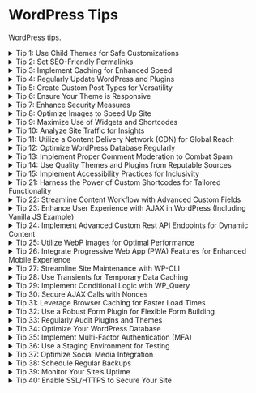 # WordPress Tips

WordPress tips.

<details>
<summary>Tip 1: Use Child Themes for Safe Customizations</summary>
Employ child themes to safely customize your WordPress site. This ensures that your modifications are preserved when the parent theme is updated, maintaining both functionality and design integrity over time.
</details>

<details>
<summary>Tip 2: Set SEO-Friendly Permalinks</summary>
Configure permalinks to be SEO-friendly. This involves using URLs that clearly describe the content of the page, improving both user experience and search engine rankings.
</details>

<details>
<summary>Tip 3: Implement Caching for Enhanced Speed</summary>
Utilize caching plugins in WordPress to speed up your site. Caching stores frequently accessed data, significantly reducing load times and improving overall site performance.
</details>

<details>
<summary>Tip 4: Regularly Update WordPress and Plugins</summary>
Regularly update WordPress and its plugins. This is crucial for security and to ensure you have the latest features and bug fixes.
</details>

<details>
<summary>Tip 5: Create Custom Post Types for Versatility</summary>
Make use of custom post types to add versatility to your site. This allows you to create a variety of content types with different features, catering to specific needs.
</details>

<details>
<summary>Tip 6: Ensure Your Theme is Responsive</summary>
Choose or modify your theme to be responsive. A responsive design ensures that your website is easily navigable and looks great on all devices, from desktops to smartphones.
</details>

<details>
<summary>Tip 7: Enhance Security Measures</summary>
Strengthen your WordPress site's security by implementing measures like strong passwords, limiting login attempts, and using security plugins. Regularly backup your site to protect against data loss.
</details>

<details>
<summary>Tip 8: Optimize Images to Speed Up Site</summary>
Optimize images by compressing them and using the correct file formats. This reduces page load times, enhancing user experience and SEO.
</details>

<details>
<summary>Tip 9: Maximize Use of Widgets and Shortcodes</summary>
Utilize widgets and shortcodes to add functionality and design elements to your WordPress site easily. They offer a way to add complex features without needing to code.
</details>

<details>
<summary>Tip 10: Analyze Site Traffic for Insights</summary>
Regularly monitor and analyze your website traffic using tools like Google Analytics. Understanding your audience's behavior helps in making data-driven decisions to improve your site.
</details>

<details>
<summary>Tip 11: Utilize a Content Delivery Network (CDN) for Global Reach</summary>
Implement a Content Delivery Network (CDN) to enhance your website's performance on a global scale. A CDN distributes your site's content across multiple servers worldwide, ensuring that users access data from a location closest to them. This significantly reduces load times, especially for an international audience. It also helps in handling high traffic loads and protecting against DDoS attacks. Popular CDNs like Cloudflare or MaxCDN integrate seamlessly with WordPress, offering an easy setup process.
</details>

<details>
<summary>Tip 12: Optimize WordPress Database Regularly</summary>
Regular database optimization is crucial for maintaining your WordPress site's performance. Over time, your database accumulates overhead due to activities like post revisions, deleted items, and transient options. Tools like WP-Optimize or plugins like WP-Sweep can help clean up your database, removing unnecessary data and reducing its size. This process can improve your website's speed and efficiency, and it's recommended to schedule regular database cleanups.
</details>

<details>
<summary>Tip 13: Implement Proper Comment Moderation to Combat Spam</summary>
Effectively managing comments is vital for keeping your WordPress site professional and spam-free. Implementing a robust comment moderation system helps in filtering out spam and maintaining the quality of user-generated content. Use plugins like Akismet to automatically detect and filter out spam comments. Additionally, adjusting the WordPress discussion settings to require manual approval for comments, or setting up a list of keywords for automatic moderation, can significantly reduce the amount of spam and improve the overall user experience.
</details>

<details>
<summary>Tip 14: Use Quality Themes and Plugins from Reputable Sources</summary>
The foundation of a secure and well-functioning WordPress site lies in using high-quality themes and plugins. Always choose themes and plugins from reputable sources like the WordPress Theme Directory or well-known third-party developers. This ensures that the code is well-written, regularly updated, and free from malicious code. Before installation, check user reviews, the frequency of updates, and compatibility with your version of WordPress. A poorly coded theme or plugin can introduce vulnerabilities, slow down your site, and create compatibility issues.
</details>

<details>
<summary>Tip 15: Implement Accessibility Practices for Inclusivity</summary>
Making your WordPress site accessible is not just a good practice but is essential for inclusivity. Follow the Web Content Accessibility Guidelines (WCAG) to ensure that your site is usable by people with various disabilities. This includes providing alt text for images, ensuring proper color contrast, using clear and consistent navigation, and enabling keyboard navigation. Some WordPress themes are designed with accessibility in mind, but it's also important to regularly audit your site for accessibility issues. Plugins like WP Accessibility can help in making your site more accessible.
</details>

<details>
<summary>Tip 21: Harness the Power of Custom Shortcodes for Tailored Functionality</summary>
Elevate your WordPress site's functionality and user experience by creating custom shortcodes. Shortcodes in WordPress are little bits of code that allow you to do various things with little effort. They can be used to add custom content, features, or even complex layouts to your posts and pages easily. For instance, you could create a shortcode that embeds a custom-designed call-to-action button or a unique content layout.

Here's a basic example of how to create a custom shortcode in your theme's `functions.php` file or a custom plugin:

```php
function custom_cta_shortcode($atts, $content = null) {
    // Attributes
    $atts = shortcode_atts(
        array(
            'url' => '#',
            'color' => 'blue',
        ),
        $atts,
        'custom_cta'
    );

    // Return HTML
    return '<a href="' . esc_url($atts['url']) . '" class="custom-cta" style="background-color:' . esc_attr($atts['color']) . ';">' . do_shortcode($content) . '</a>';
}
add_shortcode('custom_cta', 'custom_cta_shortcode');
```

With this shortcode, `[custom_cta url="https://example.com" color="red"]Click Here![/custom_cta]`, you can insert a customized call-to-action button anywhere in your content. It's a powerful way to add custom elements to your site without repeating code, and it can be tailored to suit any specific requirement. Remember, the key is to be creative and structure your shortcodes to cater to the unique demands of your site's theme and audience.

</details>

<details>
<summary>Tip 22: Streamline Content Workflow with Advanced Custom Fields</summary>
Transform the way you manage and present content on your WordPress site by integrating the Advanced Custom Fields (ACF) plugin. This powerful tool allows you to add custom data fields to your posts, pages, and custom post types, providing a more tailored editing experience. With ACF, you can create intuitive fields for text, images, galleries, relationships, and more, enabling editors to easily input and manage content without delving into code.

Here’s a simple example to add a custom image field to a post:

1. **Install the ACF Plugin**: First, install and activate the Advanced Custom Fields plugin from the WordPress plugin repository.

2. **Create a New Field Group**: Navigate to `Custom Fields` in your WordPress dashboard and click `Add New`. Name your field group, like "Custom Post Images".

3. **Add a Field**: Click on `Add Field`. You can name this field "Featured Image" and select the field type as `Image`. Configure the settings as needed, such as return format (e.g., image URL or image array).

4. **Set Location Rules**: Below, set the rules for where this field group should appear, for instance, on all posts or specific post types.

5. **Use the Field in Your Theme**: To display this custom field in your theme, you can use ACF's API in your template files. Here's a basic example in PHP:

   ```php
   <?php
   $featured_image = get_field('featured_image');
   if( $featured_image ): ?>
       <img src="<?php echo esc_url($featured_image['url']); ?>" alt="<?php echo esc_attr($featured_image['alt']); ?>" />
   <?php endif; ?>
   ```

By using ACF, you can drastically reduce the reliance on custom code and provide a more user-friendly content management system, tailoring your WordPress site to fit your specific content needs and streamlining the content creation process.

</details>

<details>
<summary>Tip 23: Enhance User Experience with AJAX in WordPress (Including Vanilla JS Example)</summary>
Elevate the interactivity and responsiveness of your WordPress site by incorporating AJAX (Asynchronous JavaScript and XML). AJAX allows web pages to update content dynamically without requiring a page reload, enhancing the user experience. This is particularly useful for features like search forms, content filters, and submitting comments.

Here's a basic example of how you can use AJAX in WordPress for a custom search form, first with jQuery and then with vanilla JavaScript:

### Using jQuery:

1. **Enqueue JavaScript File** (jQuery): In your theme’s `functions.php`:

   ```php
   function enqueue_ajax_search_jquery() {
       wp_enqueue_script('ajax-search-jquery', get_template_directory_uri() . '/js/ajax-search-jquery.js', array('jquery'), null, true);
       wp_localize_script('ajax-search-jquery', 'wp_ajax',
           array('ajax_url' => admin_url('admin-ajax.php'))
       );
   }
   add_action('wp_enqueue_scripts', 'enqueue_ajax_search_jquery');
   ```

2. **JavaScript for AJAX Request** (jQuery): In your `ajax-search-jquery.js`:

   ```javascript
   jQuery(document).ready(function ($) {
     $("#search-form").submit(function (event) {
       event.preventDefault();
       var searchQuery = $("#search-input").val();

       $.ajax({
         url: wp_ajax.ajax_url,
         type: "post",
         data: {
           action: "ajax_search",
           query: searchQuery,
         },
         success: function (result) {
           $("#search-results").html(result);
         },
       });
     });
   });
   ```

### Using Vanilla JavaScript:

1. **Enqueue JavaScript File** (Vanilla JS): Modify your `functions.php` to enqueue a vanilla JavaScript file:

   ```php
   function enqueue_ajax_search_vanilla() {
       wp_enqueue_script('ajax-search-vanilla', get_template_directory_uri() . '/js/ajax-search-vanilla.js', null, null, true);
       wp_localize_script('ajax-search-vanilla', 'wp_ajax',
           array('ajax_url' => admin_url('admin-ajax.php'))
       );
   }
   add_action('wp_enqueue_scripts', 'enqueue_ajax_search_vanilla');
   ```

2. **JavaScript for AJAX Request** (Vanilla JS): In your `ajax-search-vanilla.js`:

   ```javascript
   document.addEventListener("DOMContentLoaded", function () {
     var form = document.getElementById("search-form");
     form.addEventListener("submit", function (event) {
       event.preventDefault();
       var searchQuery = document.getElementById("search-input").value;

       var xhr = new XMLHttpRequest();
       xhr.open("POST", wp_ajax.ajax_url, true);
       xhr.setRequestHeader(
         "Content-Type",
         "application/x-www-form-urlencoded"
       );
       xhr.onload = function () {
         if (xhr.status === 200) {
           document.getElementById("search-results").innerHTML =
             xhr.responseText;
         }
       };
       xhr.send("action=ajax_search&query=" + encodeURIComponent(searchQuery));
     });
   });
   ```

3. **Handle AJAX Request in PHP**: (Same for both jQuery and Vanilla JS): In your theme’s `functions.php`, add the function to handle the AJAX request:

   ```php
   function ajax_search() {
       $query = esc_attr($_POST['query']);
       $search_query = new WP_Query(array('s' => $query));

       if($search_query->have_posts()) {
           while($search_query->have_posts()) {
               $search_query->the_post();
               echo '<div>' . get_the_title() . '</div>';
           }
       } else {
           echo 'No results found';
       }
       wp_die();
   }
   add_action('wp_ajax_nopriv_ajax_search', 'ajax_search');
   add_action('wp_ajax_ajax_search', 'ajax_search');
   ```

This setup allows users to enjoy a smoother, more dynamic search experience on your WordPress site, using either jQuery or vanilla JavaScript. AJAX is a versatile tool for creating modern, user-friendly interfaces.

</details>

<details>
<summary>Tip 24: Implement Advanced Custom Rest API Endpoints for Dynamic Content</summary>
Elevate your WordPress site's functionality by creating custom REST API endpoints. This advanced technique allows you to expose custom data in your WordPress database to external applications, or fetch it dynamically for use in your themes and plugins, enabling more interactive and dynamic web experiences.

1. **Register a Custom Endpoint**: Use the `register_rest_route` function to create a custom REST API endpoint. You can add this to your theme’s `functions.php` file or a custom plugin.

   ```php
   add_action('rest_api_init', function () {
       register_rest_route('myplugin/v1', '/latest-posts/', array(
           'methods' => 'GET',
           'callback' => 'get_latest_posts',
       ));
   });

   function get_latest_posts($data) {
       $posts = get_posts(array(
           'post_type' => 'post',
           'numberposts' => 5,
       ));

       if (empty($posts)) {
           return new WP_Error('no_posts', __('No posts found'), array('status' => 404));
       }

       return rest_ensure_response($posts);
   }
   ```

2. **Fetch Data Using the Custom Endpoint**: You can access this custom endpoint from your JavaScript code, enabling you to dynamically load content into your pages without a page refresh.

   Example using Fetch API in JavaScript:

   ```javascript
   fetch("/wp-json/myplugin/v1/latest-posts/")
     .then((response) => response.json())
     .then((posts) => {
       console.log(posts); // Handle the response data
     });
   ```

3. **Secure Your Endpoint**: Ensure that your custom endpoint is secure. Consider adding authentication and proper permissions checking to prevent unauthorized access.

Creating custom REST API endpoints can significantly enhance your site's interactivity, allowing you to build modern web applications with WordPress as the backend. This approach is particularly beneficial for headless WordPress setups where WordPress serves as a content API.

</details>

<details>
<summary>Tip 25: Utilize WebP Images for Optimal Performance</summary>
Enhance your WordPress site's performance and user experience by using WebP images. WebP is a modern image format that provides superior lossless and lossy compression for images on the web. Using WebP images can significantly reduce the file size of your images, leading to faster page load times and improved SEO.

1. **Convert Images to WebP Format**: Use tools like Adobe Photoshop, online converters, or WordPress plugins that automatically convert uploaded images to WebP format. Plugins like Imagify, ShortPixel, or EWWW Image Optimizer can handle this conversion process efficiently.

2. **Serving WebP Images**: Ensure that your server is configured to serve WebP images. Some hosting providers offer this feature by default. Alternatively, you can use a plugin that serves WebP images to browsers that support the format while providing fallbacks to JPEG or PNG for browsers that don’t.

3. **Update Your .htaccess File (Optional)**: For advanced users, modify your .htaccess file to include rules that serve WebP images when available. This method requires careful implementation to ensure compatibility across different browsers.

   Example .htaccess rule:

   ```apache
   <IfModule mod_rewrite.c>
       RewriteEngine On
       RewriteCond %{HTTP_ACCEPT} image/webp
       RewriteCond %{REQUEST_FILENAME} (.+)\.(jpe?g|png)$
       RewriteCond %{REQUEST_FILENAME}.webp -f
       RewriteRule ^(.+)$ $1.webp [T=image/webp,E=accept:1]
   </IfModule>
   ```

4. **Testing**: After implementing WebP images, test your website across various browsers and devices to ensure images are loading correctly and the site’s performance has improved.

By adopting WebP images, you not only improve your site’s loading speed but also offer a better overall experience to your users, which is a key factor in today's fast-paced digital environment.

</details>

<details>
    
<summary>Tip 26: Integrate Progressive Web App (PWA) Features for Enhanced Mobile Experience</summary>

Transform your WordPress site into a Progressive Web App (PWA) to offer an app-like experience to mobile users. PWAs provide offline capabilities, fast load times, and home screen accessibility, significantly enhancing the mobile user experience.

1. **Install a PWA Plugin**: Use WordPress plugins like PWA for WP & AMP or Super Progressive Web Apps to easily integrate PWA features into your site. These plugins typically offer easy setup and customization options.

2. **Enable Offline Access**: One of the key features of PWAs is offline functionality. Configuring service workers through your PWA plugin allows users to access your site even when they're offline or on low-quality networks.

3. **Add to Home Screen Prompt**: Enhance user engagement by enabling an "Add to Home Screen" prompt. This feature allows users to "install" your web app on their mobile devices, offering faster access and a native-app feel.

4. **Push Notifications**: Implement push notifications, a powerful tool to re-engage users. Many PWA plugins offer this feature, allowing you to send timely updates or content to your audience.

5. **Test Your PWA**: Use tools like Lighthouse in Google Chrome to test the PWA aspects of your site. Ensure that your site is responsive, accessible, and provides a seamless offline experience.

6. **Customize and Optimize**: Tailor the appearance and settings of your PWA. Optimize loading performance, customize the splash screen, and update the icon to reflect your brand.

By converting your WordPress site into a PWA, you're not only improving the user experience for mobile visitors but also potentially increasing engagement and revisits.

</details>

<details>
    
<summary>Tip 27: Streamline Site Maintenance with WP-CLI</summary>
    
Leverage the power of WP-CLI, the command-line interface for WordPress, to efficiently manage your site. WP-CLI is a powerful tool for performing a wide range of tasks from the command line, from updating plugins and themes to managing users and databases, making it an indispensable tool for WordPress site maintenance and development.

1. **Install WP-CLI**: Follow the [official installation guide](https://wp-cli.org/#installing) to install WP-CLI on your system.

2. **Update WordPress Core and Plugins**: Easily update WordPress core, themes, and plugins using simple commands. For example, to update WordPress core:

   ```shell
   wp core update
   ```

   And to update all plugins:

   ```shell
   wp plugin update --all
   ```

3. **Manage Users**: Quickly add, remove, or update users. For instance, to create a new user:

   ```shell
   wp user create newuser newuser@example.com --role=editor
   ```

4. **Database Operations**: Perform database operations like search-replace, export, and import. For example, to search-replace URLs in the database:

   ```shell
   wp search-replace 'http://example.com' 'https://example.com'
   ```

5. **Automate Tasks**: Automate routine tasks using WP-CLI in combination with scripting and scheduling tools like cron jobs.

6. **Custom Commands**: Extend WP-CLI by writing custom commands to suit your specific needs, streamlining your workflow even further.

By mastering WP-CLI, you can significantly speed up your WordPress development and maintenance tasks, making it an essential skill for WordPress professionals.

</details>
<details>
    
<summary>Tip 28: Use Transients for Temporary Data Caching</summary>

WordPress transients allow you to temporarily store cached data in the database for a specified period. This is ideal for storing transient, time-sensitive data like API calls or complex queries.

```php
Copy code
function get_latest_tweets() {
    // Try to get cached data
    $tweets = get_transient('latest_tweets');

    if ($tweets === false) {
        $tweets = fetch_tweets_from_api();  // Assume this function fetches tweets from an API
        set_transient('latest_tweets', $tweets, HOUR_IN_SECONDS);  // Cache for 1 hour
    }

    return $tweets;
}

Using transients efficiently reduces the load on your server and speeds up your website by avoiding repeated processes.
```

</details>
<details>
    
<summary>Tip 29: Implement Conditional Logic with WP_Query</summary>
    
Use `WP_Query` with conditional tags to create dynamic and complex queries based on specific conditions. This approach is useful for customizing content display without changing core files or adding numerous plugins.

```php
Copy code
$args = array(
    'post_type' => 'product',
    'posts_per_page' => 10,
    'meta_query' => array(
        array(
            'key' => 'featured',
            'value' => 'yes',
            'compare' => '='
        )
    )
);

$featured_products = new WP_Query($args);

if ($featured_products->have_posts()) :
    while ($featured_products->have_posts()) : $featured_products->the_post();
        // Display the featured products
    endwhile;
endif;

```

This method organizes your site content more effectively and allows for advanced customizations.

</details>

<details>
<summary>Tip 30: Secure AJAX Calls with Nonces</summary>
Secure your AJAX calls in WordPress by using nonces. This ensures that the requests made to your server are legitimate and helps prevent CSRF attacks.
Here’s how to use nonces with AJAX in WordPress:

Create a Nonce: Add a nonce to your form or AJAX call in the HTML.

```php
Copy code
wp_nonce_field('my_ajax_nonce', 'security');
Pass the Nonce in AJAX: Include the nonce in the AJAX data being sent.
javascript
Copy code
var data = {
    'action': 'my_action',
    'security': jQuery('#security').val()
};
Verify the Nonce in PHP: Check the nonce in your AJAX handler function.
php
Copy code
if (!wp_verify_nonce($_POST['security'], 'my_ajax_nonce')) {
    die('Security check failed');
}

```

Implementing nonces is a best practice for securing AJAX operations in WordPress.

</details>

<details>
<summary>Tip 31: Leverage Browser Caching for Faster Load Times</summary>
Take advantage of browser caching to speed up your site for repeat visitors. This involves configuring your web server to set expiry times for various types of content. You can do this via the `.htaccess` file in Apache or through server configuration in Nginx.
Example for Apache in .htaccess:
```php
Copy code
<IfModule mod_expires.c>
  ExpiresActive On
  ExpiresByType image/jpg "access plus 1 year"
  ExpiresByType image/jpeg "access plus 1 year"
  ExpiresByType image/gif "access plus 1 year"
  ExpiresByType image/png "access plus 1 year"
  ExpiresByType text/css "access plus 1 month"
  ExpiresByType application/pdf "access plus 1 month"
  ExpiresByType application/javascript "access plus 1 month"
  ExpiresByType application/x-javascript "access plus 1 month"
  ExpiresByType image/x-icon "access plus 1 year"
  ExpiresDefault "access plus 2 days"
</IfModule>
```
This helps in reducing load times by storing parts of your website locally in the user's browser.

</details>
<details>
<summary>Tip 32: Use a Robust Form Plugin for Flexible Form Building</summary>
Implement a versatile form plugin like Gravity Forms or Contact Form 7. These plugins allow you to build forms ranging from simple contact forms to complex multi-page forms with conditional logic, file uploads, and integration capabilities.
</details>
<details>
<summary>Tip 33: Regularly Audit Plugins and Themes</summary>
Conduct regular audits of your installed plugins and themes to ensure they are all necessary, up to date, and secure. Remove any that are unused, outdated, or from untrusted sources to improve your site’s performance and security.
</details>
<details>
<summary>Tip 34: Optimize Your WordPress Database</summary>
Keep your WordPress database efficient and speedy by regularly cleaning up leftover data from uninstalled plugins, old revisions, and spam comments. Use plugins like WP-Optimize for regular cleanups.
</details>
<details>
<summary>Tip 35: Implement Multi-Factor Authentication (MFA)</summary>
Enhance your WordPress site security by implementing Multi-Factor Authentication for user logins. This adds an additional layer of security by requiring users to verify their identity using a second method, such as a phone authentication app, beyond just a password.
</details>
<details>
<summary>Tip 36: Use a Staging Environment for Testing</summary>
Set up a staging environment to test changes to your WordPress site before going live. This is crucial for avoiding disruptions on your live site and for catching any issues or bugs in themes, plugins, or custom code.
</details>
<details>
<summary>Tip 37: Optimize Social Media Integration</summary>
Enhance user engagement by optimizing social media integration. Use plugins like Yoast SEO or Social Media and Share Icons to add social share buttons and configure how your content is shared on social platforms.
</details>
<details>
<summary>Tip 38: Schedule Regular Backups</summary>
Ensure your data is safe by scheduling regular backups of your WordPress site. Use plugins like UpdraftPlus or BackupBuddy to automate this process, storing backups off-site, such as in the cloud (Amazon S3, Dropbox, etc.).
</details>
<details>
<summary>Tip 39: Monitor Your Site’s Uptime</summary>
Use monitoring services like Uptime Robot or Jetpack to keep track of your WordPress site’s availability. These tools alert you if your site goes down, helping you to address any issues promptly.
</details>
<details>
<summary>Tip 40: Enable SSL/HTTPS to Secure Your Site</summary>
Secure your WordPress site by enabling SSL (Secure Socket Layer) to encrypt data transmitted between your site and its users. Most hosting providers offer free SSL certificates through Let’s Encrypt, which can be easily integrated.
</details>
